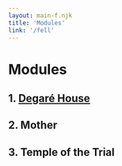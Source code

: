 ```yaml
---
layout: main-f.njk
title: 'Modules'
link: '/fell'
---
```


# Modules

## 1. [Degaré House](/fell/modules/degare-house)

## 2. Mother

## 3. Temple of the Trial
